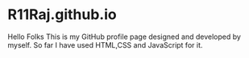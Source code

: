 # R11Raj.github.io
Hello Folks
This is my GitHub profile page designed and developed by myself.
So far I have used HTML,CSS and JavaScript for it.
